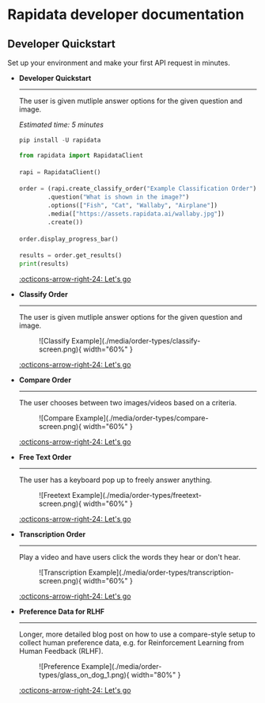 # Rapidata developer documentation

## Developer Quickstart
Set up your environment and make your first API request in minutes.

<div class="grid cards" markdown>

-   __Developer Quickstart__

    ---

    The user is given mutliple answer options for the given question and image.

    *Estimated time: 5 minutes*

    ```python
    pip install -U rapidata
    ```

    ```python
    from rapidata import RapidataClient

    rapi = RapidataClient()

    order = (rapi.create_classify_order("Example Classification Order")
            .question("What is shown in the image?")
            .options(["Fish", "Cat", "Wallaby", "Airplane"])
            .media(["https://assets.rapidata.ai/wallaby.jpg"])
            .create())

    order.display_progress_bar()

    results = order.get_results()
    print(results)
    ```
    
    [:octicons-arrow-right-24: Let's go](quickstart_classification.md)

</div>

<div class="grid cards" markdown>

-   __Classify Order__

    ---

    The user is given mutliple answer options for the given question and image.

    <figure markdown="span">
    ![Classify Example](./media/order-types/classify-screen.png){ width="60%" }
    </figure>

    [:octicons-arrow-right-24: Let's go](./examples/classify_order.md)

-   __Compare Order__

    ---

    The user chooses between two images/videos based on a criteria.

    <figure markdown="span">
    ![Compare Example](./media/order-types/compare-screen.png){ width="60%" }
    </figure>

    [:octicons-arrow-right-24: Let's go](./examples/compare_order.md)

-   __Free Text Order__

    ---

    The user has a keyboard pop up to freely answer anything.

    <figure markdown="span">
    ![Freetext Example](./media/order-types/freetext-screen.png){ width="60%" }
    </figure>

    [:octicons-arrow-right-24: Let's go](./examples/free_text_order.md)

-   __Transcription Order__

    ---

    Play a video and have users click the words they hear or don't hear.

    <figure markdown="span">
    ![Transcription Example](./media/order-types/transcription-screen.png){ width="60%" }
    </figure>

    [:octicons-arrow-right-24: Let's go](./examples/transcription_order.md)

</div>

<div class="grid cards" markdown>

-   __Preference Data for RLHF__

    ---

    Longer, more detailed blog post on how to use a compare-style setup to collect human preference data, e.g. for Reinforcement Learning from Human Feedback (RLHF).

    <figure markdown="span">
    ![Preference Example](./media/order-types/glass_on_dog_1.png){ width="80%" }
    </figure>

    [:octicons-arrow-right-24: Let's go](https://rapidata.ai/blog/preference-dataset-demo)

</div>
